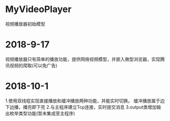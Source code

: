 # MyVideoPlayer
视频播放器初始模型
# 2018-9-17
视频播放器只有简单的播放功能，提供网络视频模型，并嵌入微型浏览器，实现腾讯视频的爬取(可以免广告)
# 2018-10-1
1.使用双线程实现直接播放和缓冲播放两种功能，并能实时切换。
  缓冲播放属于边下边播，播完即下完
2.与主程序建立Tcp连接，实时提交消息
3.output类增加输出枚举类型功能(暂未集成至主程序)   

